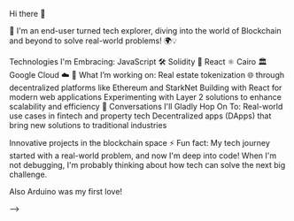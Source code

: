Hi there 👋

👋
I'm an end-user turned tech explorer, diving into the world of Blockchain and beyond to solve real-world problems! 🌍💡

Technologies I'm Embracing:
JavaScript 🛠️
Solidity 🔗
React ⚛️
Cairo 🏛️
Google Cloud ☁️
🔭 What I’m working on:
Real estate tokenization 🌐 through decentralized platforms like Ethereum and StarkNet
Building with React for modern web applications
Experimenting with Layer 2 solutions to enhance scalability and efficiency
💬 Conversations I'll Gladly Hop On To:
Real-world use cases in fintech and property tech
Decentralized apps (DApps) that bring new solutions to traditional industries

Innovative projects in the blockchain space
⚡ Fun fact:
My tech journey started with a real-world problem, and now I'm deep into code! When I'm not debugging, I'm probably thinking about how tech can solve the next big challenge.

Also Arduino was my first love!


-->
